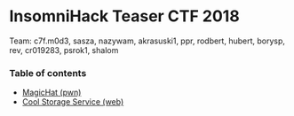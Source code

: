 # InsomniHack Teaser CTF 2018

Team: c7f.m0d3, sasza, nazywam, akrasuski1, ppr, rodbert, hubert, borysp, rev, cr019283, psrok1, shalom

### Table of contents

* [MagicHat (pwn)](pwn_magic_hat)
* [Cool Storage Service (web)](web_css)
